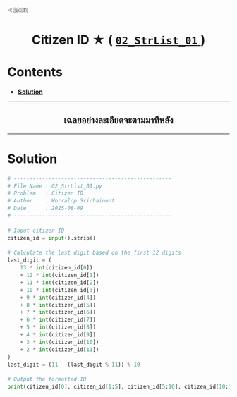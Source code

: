 <p align="left">
  <a href="../README.md">
    <img src="../../Z99-OTHERS/00-common/00-back.png" style="width:10%">
  </a>
</p>

<div align="center">
  <h1>
    Citizen ID ★ (
      <a href="https://drive.google.com/file/d/1rrNBkLxvvoBxibKoOMcDxNEgvrYXO6wv/view?usp=drive_link">
        <code>02_StrList_01</code>
      </a>
    )
  </h1>
</div>

# Contents

-   [**Solution**](#solution)

---

<div align="center">
  <h2>เฉลยอย่างละเอียดจะตามมาทีหลัง</h2>
</div>

---

# Solution

```python
# --------------------------------------------------
# File Name : 02_StrList_01.py
# Problem   : Citizen ID
# Author    : Worralop Srichainont
# Date      : 2025-08-09
# --------------------------------------------------

# Input citizen ID
citizen_id = input().strip()

# Calculate the last digit based on the first 12 digits
last_digit = (
    13 * int(citizen_id[0])
    + 12 * int(citizen_id[1])
    + 11 * int(citizen_id[2])
    + 10 * int(citizen_id[3])
    + 9 * int(citizen_id[4])
    + 8 * int(citizen_id[5])
    + 7 * int(citizen_id[6])
    + 6 * int(citizen_id[7])
    + 5 * int(citizen_id[8])
    + 4 * int(citizen_id[9])
    + 3 * int(citizen_id[10])
    + 2 * int(citizen_id[11])
)
last_digit = (11 - (last_digit % 11)) % 10

# Output the formatted ID
print(citizen_id[0], citizen_id[1:5], citizen_id[5:10], citizen_id[10:12], last_digit)
```
